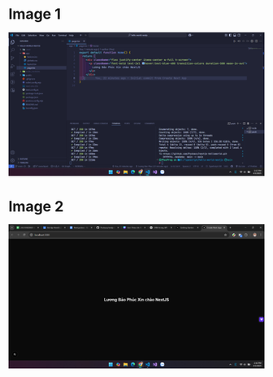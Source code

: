 # Image 1
![](/public/Screenshot%202025-04-03%20141551.png)
# Image 2
![](/public/Screenshot%202025-04-03%20141605.png)